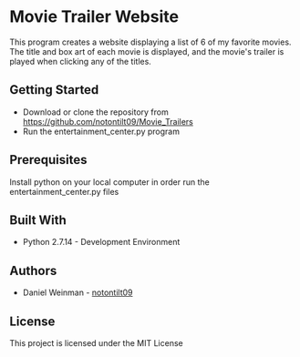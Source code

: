 # Movie Trailer Website

This program creates a website displaying a list of 6 of my favorite movies.
The title and box art of each movie is displayed, and the movie's trailer is
played when clicking any of the titles.

## Getting Started

* Download or clone the repository from https://github.com/notontilt09/Movie_Trailers
* Run the entertainment_center.py program

## Prerequisites

Install python on your local computer in order run the entertainment_center.py files

## Built With
* Python 2.7.14 - Development Environment

## Authors
* Daniel Weinman - [notontilt09](https://github.com/notontilt09)

## License
This project is licensed under the MIT License




